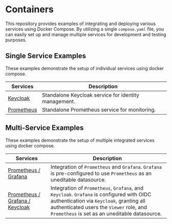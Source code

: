 # Containers

This repository provides examples of integrating and deploying various services using Docker Compose. By utilizing a single `compose.yaml` file, you can easily set up and manage multiple services for development and testing purposes.

## Single Service Examples

These examples demonstrate the setup of individual services using docker compose.

| Services                 | Description                                          |
| ------------------------ | ---------------------------------------------------- |
| [Keycloak](keycloak)     | Standalone Keycloak service for identity management. |
| [Prometheus](prometheus) | Standalone Prometheus service for monitoring.        |

## Multi-Service Examples

These examples demonstrate the setup of multiple integrated services using docker compose.

| Services                                                       | Description                                                                                                                                                                                                                       |
| -------------------------------------------------------------- | --------------------------------------------------------------------------------------------------------------------------------------------------------------------------------------------------------------------------------- |
| [Prometheus / Grafana](prometheus-grafana)                     | Integration of `Prometheus` and `Grafana`. `Grafana` is pre-configured to use `Prometheus` as an uneditable datasource.                                                                                                           |
| [Prometheus / Grafana / Keycloak](prometheus-grafana-keycloak) | Integration of `Prometheus`, `Grafana`, and `Keycloak`. `Grafana` is configured with OIDC authentication via `Keycloak`, granting all authenticated users the `Viewer` role, and `Prometheus` is set as an uneditable datasource. |
